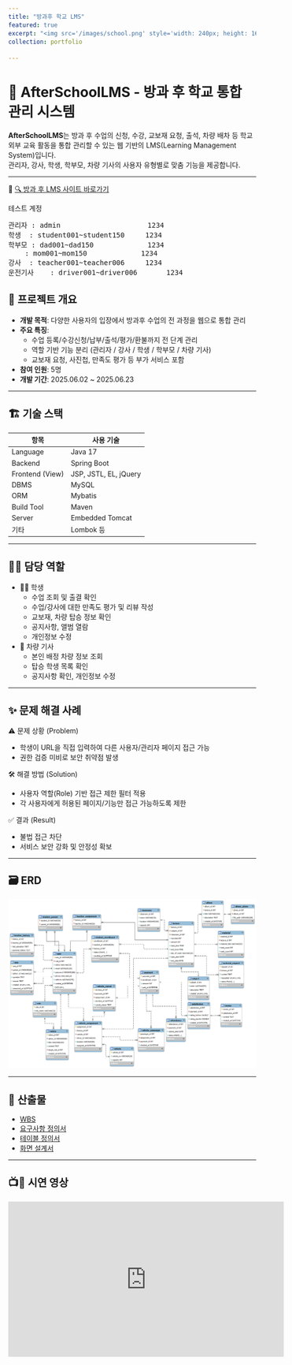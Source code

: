 ```yaml
---
title: "방과후 학교 LMS"
featured: true
excerpt: "<img src='/images/school.png' style='width: 240px; height: 160px;'>"
collection: portfolio

---
```


# 🏫 AfterSchoolLMS - 방과 후 학교 통합 관리 시스템

**AfterSchoolLMS**는 방과 후 수업의 신청, 수강, 교보재 요청, 출석, 차량 배차 등 학교 외부 교육 활동을 통합 관리할 수 있는 웹 기반의 LMS(Learning Management System)입니다.  
관리자, 강사, 학생, 학부모, 차량 기사의 사용자 유형별로 맞춤 기능을 제공합니다.

---

🔗 [🔍 방과 후 LMS 사이트 바로가기](http://3.36.133.135/)

테스트 계정
<pre>
관리자	: admin                  	1234
학생	: student001~student150  	1234
학부모	: dad001~dad150          	1234
	: mom001~mom150          	1234
강사	: teacher001~teacher006  	1234
운전기사	: driver001~driver006   	1234
</pre>


## 🧩 프로젝트 개요

- **개발 목적**: 다양한 사용자의 입장에서 방과후 수업의 전 과정을 웹으로 통합 관리
- **주요 특징**:
  - 수업 등록/수강신청/납부/출석/평가/환불까지 전 단계 관리
  - 역할 기반 기능 분리 (관리자 / 강사 / 학생 / 학부모 / 차량 기사)
  - 교보재 요청, 사진첩, 만족도 평가 등 부가 서비스 포함
- **참여 인원**: 5명
- **개발 기간**: 2025.06.02 ~ 2025.06.23

---

## 🏗️ 기술 스택

| 항목 | 사용 기술 |
|------|-----------|
| Language | Java 17 |
| Backend | Spring Boot |
| Frontend (View) | JSP, JSTL, EL, jQuery |
| DBMS | MySQL |
| ORM | Mybatis |
| Build Tool | Maven |
| Server | Embedded Tomcat |
| 기타 | Lombok 등 |

---

## 🧑‍💼 담당 역할  
- 🧑‍🎓 학생
	- 수업 조회 및 출결 확인
	- 수업/강사에 대한 만족도 평가 및 리뷰 작성
	- 교보재, 차량 탑승 정보 확인
	- 공지사항, 앨범 열람
	- 개인정보 수정
- 🚐 차량 기사  
	- 본인 배정 차량 정보 조회
	- 탑승 학생 목록 확인
	- 공지사항 확인, 개인정보 수정

---

## ✨ 문제 해결 사례

⚠️ 문제 상황 (Problem)
 - 학생이 URL을 직접 입력하여 다른 사용자/관리자 페이지 접근 가능
 - 권한 검증 미비로 보안 취약점 발생

🛠️ 해결 방법 (Solution)
 - 사용자 역할(Role) 기반 접근 제한 필터 적용
 - 각 사용자에게 허용된 페이지/기능만 접근 가능하도록 제한

✅ 결과 (Result)
 - 불법 접근 차단
 - 서비스 보안 강화 및 안정성 확보

---

## 🗃️ ERD

<img src='/images/ERD.png'>

---

## 🧾 산출물

- [WBS](/files/WBS.xlsx)
- [요구사항 정의서](/files/요구사항정의서_A팀.xlsx)
- [테이블 정의서](/files/테이블정의서_A팀.xlsx)
- [화면 설계서](/files/화면설계서.pdf)

---

## 📺🎥 시연 영상

<iframe width="560" height="315" src="https://www.youtube.com/embed/cwyD8-odHxQ" 
title="YouTube video player" frameborder="0" 
allow="accelerometer; autoplay; clipboard-write; encrypted-media; gyroscope; picture-in-picture" 
allowfullscreen></iframe>


